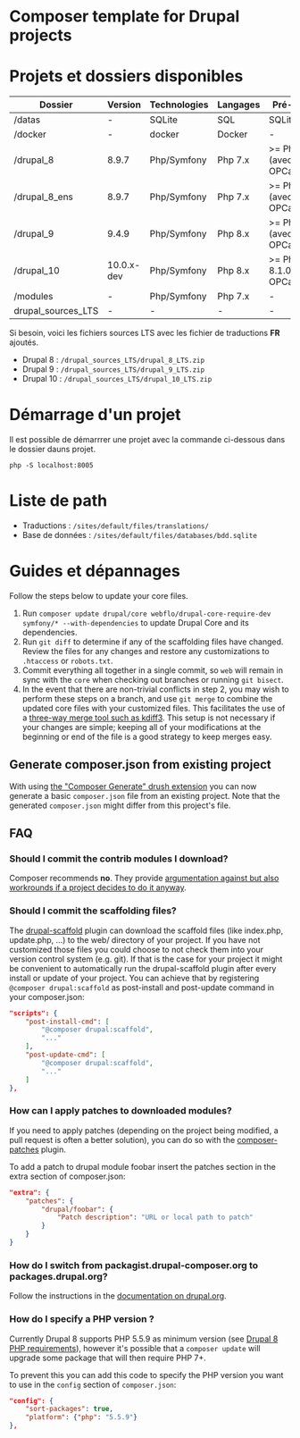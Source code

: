 # Composer template for Drupal projects

# Projets et dossiers disponibles

| Dossier | Version | Technologies | Langages | Pré-requis | Identifiants | Init | Build | Backup |
|---|---|---|---|---|---|---|---|---|
| /datas | - | SQLite | SQL | SQLiteStudio | - | - | - | - |
| /docker | - | docker | Docker | - | - | - | - | - |
| /drupal_8| 8.9.7 | Php/Symfony | Php 7.x | >= Php 7.4 (avec OPCache) | drupal - Drupal2022 | ❌ | ✅ | ❌ |
| /drupal_8_ens | 8.9.7  | Php/Symfony | Php 7.x | >= Php 7.4 (avec OPCache) | drupal - Drupal2022 | ✅ | ❌ | ✅ |
| /drupal_9 | 9.4.9 | Php/Symfony | Php 8.x | >= Php 7.4 (avec OPCache) | drupal - Drupal2022 | ❌ | ✅ | ❌ |
| /drupal_10 | 10.0.x-dev | Php/Symfony | Php 8.x | >= Php 8.1.0 (avec OPCache) | drupal - Drupal2022 | ❌ | ✅ | ❌ |
| /modules | - | Php/Symfony | Php 7.x | - | - | - | - | - |
| drupal_sources_LTS | - | - | - | - | - | - | - | - |

Si besoin, voici les fichiers sources LTS avec les fichier de traductions **FR** ajoutés.

- Drupal 8 : `/drupal_sources_LTS/drupal_8_LTS.zip`
- Drupal 9 : `/drupal_sources_LTS/drupal_9_LTS.zip`
- Drupal 10 : `/drupal_sources_LTS/drupal_10_LTS.zip`

# Démarrage d'un projet

Il est possible de démarrrer une projet avec la commande ci-dessous dans le dossier dauns projet.

```
php -S localhost:8005
```

# Liste de path

- Traductions : `/sites/default/files/translations/`
- Base de données : `/sites/default/files/databases/bdd.sqlite`

# Guides et dépannages

Follow the steps below to update your core files.

1. Run `composer update drupal/core webflo/drupal-core-require-dev symfony/* --with-dependencies` to update Drupal Core and its dependencies.
1. Run `git diff` to determine if any of the scaffolding files have changed. 
   Review the files for any changes and restore any customizations to 
  `.htaccess` or `robots.txt`.
1. Commit everything all together in a single commit, so `web` will remain in
   sync with the `core` when checking out branches or running `git bisect`.
1. In the event that there are non-trivial conflicts in step 2, you may wish 
   to perform these steps on a branch, and use `git merge` to combine the 
   updated core files with your customized files. This facilitates the use 
   of a [three-way merge tool such as kdiff3](http://www.gitshah.com/2010/12/how-to-setup-kdiff-as-diff-tool-for-git.html). This setup is not necessary if your changes are simple; 
   keeping all of your modifications at the beginning or end of the file is a 
   good strategy to keep merges easy.

## Generate composer.json from existing project

With using [the "Composer Generate" drush extension](https://www.drupal.org/project/composer_generate)
you can now generate a basic `composer.json` file from an existing project. Note
that the generated `composer.json` might differ from this project's file.


## FAQ

### Should I commit the contrib modules I download?

Composer recommends **no**. They provide [argumentation against but also 
workrounds if a project decides to do it anyway](https://getcomposer.org/doc/faqs/should-i-commit-the-dependencies-in-my-vendor-directory.md).

### Should I commit the scaffolding files?

The [drupal-scaffold](https://github.com/drupal-composer/drupal-scaffold) plugin can download the scaffold files (like
index.php, update.php, …) to the web/ directory of your project. If you have not customized those files you could choose
to not check them into your version control system (e.g. git). If that is the case for your project it might be
convenient to automatically run the drupal-scaffold plugin after every install or update of your project. You can
achieve that by registering `@composer drupal:scaffold` as post-install and post-update command in your composer.json:

```json
"scripts": {
    "post-install-cmd": [
        "@composer drupal:scaffold",
        "..."
    ],
    "post-update-cmd": [
        "@composer drupal:scaffold",
        "..."
    ]
},
```
### How can I apply patches to downloaded modules?

If you need to apply patches (depending on the project being modified, a pull 
request is often a better solution), you can do so with the 
[composer-patches](https://github.com/cweagans/composer-patches) plugin.

To add a patch to drupal module foobar insert the patches section in the extra 
section of composer.json:
```json
"extra": {
    "patches": {
        "drupal/foobar": {
            "Patch description": "URL or local path to patch"
        }
    }
}
```
### How do I switch from packagist.drupal-composer.org to packages.drupal.org?

Follow the instructions in the [documentation on drupal.org](https://www.drupal.org/docs/develop/using-composer/using-packagesdrupalorg).

### How do I specify a PHP version ?

Currently Drupal 8 supports PHP 5.5.9 as minimum version (see [Drupal 8 PHP requirements](https://www.drupal.org/docs/8/system-requirements/drupal-8-php-requirements)), however it's possible that a `composer update` will upgrade some package that will then require PHP 7+.

To prevent this you can add this code to specify the PHP version you want to use in the `config` section of `composer.json`:
```json
"config": {
    "sort-packages": true,
    "platform": {"php": "5.5.9"}
},
```
